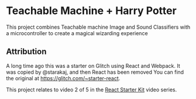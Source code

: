 Teachable Machine + Harry Potter
===========================

This project combines Teachable machine Image and Sound Classifiers with a microcontroller to create a magical wizarding experience

## Attribution
A long time ago this was a starter on Glitch using React and Webpack. It was copied by @starakaj, and then React has been removed You can find the original at https://glitch.com/~starter-react.

This project relates to video 2 of 5 in the [React Starter Kit](https://glitch.com/react-starter-kit) video series.

